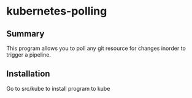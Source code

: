 # kubernetes-polling

## Summary
This program allows you to poll any git resource for changes inorder to trigger a pipeline.

## Installation

Go to src/kube to install program to kube
